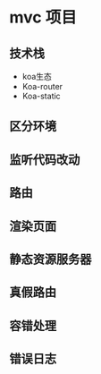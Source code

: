 # mvc 项目

## 技术栈
- koa生态
- Koa-router
- Koa-static

## 区分环境

## 监听代码改动

## 路由

## 渲染页面

## 静态资源服务器

## 真假路由

## 容错处理

## 错误日志